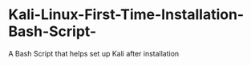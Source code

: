 # Kali-Linux-First-Time-Installation-Bash-Script-
A Bash Script that helps set up Kali after installation
